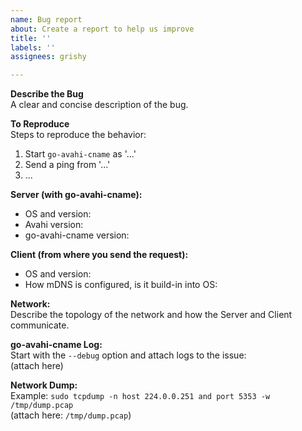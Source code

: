 ```yaml
---
name: Bug report
about: Create a report to help us improve
title: ''
labels: ''
assignees: grishy

---
```


**Describe the Bug**  
A clear and concise description of the bug.  

**To Reproduce**  
Steps to reproduce the behavior:  
1. Start `go-avahi-cname` as '...'  
2. Send a ping from '...'  
3. ...  

**Server (with go-avahi-cname):**  
- OS and version:  
- Avahi version:  
- go-avahi-cname version:  

**Client (from where you send the request):**  
- OS and version:  
- How mDNS is configured, is it build-in into OS:  

**Network:**  
Describe the topology of the network and how the Server and Client communicate.  

**go-avahi-cname Log:**  
Start with the `--debug` option and attach logs to the issue:  
(attach here)  

**Network Dump:**  
Example: `sudo tcpdump -n host 224.0.0.251 and port 5353 -w /tmp/dump.pcap`  
(attach here: `/tmp/dump.pcap`)
